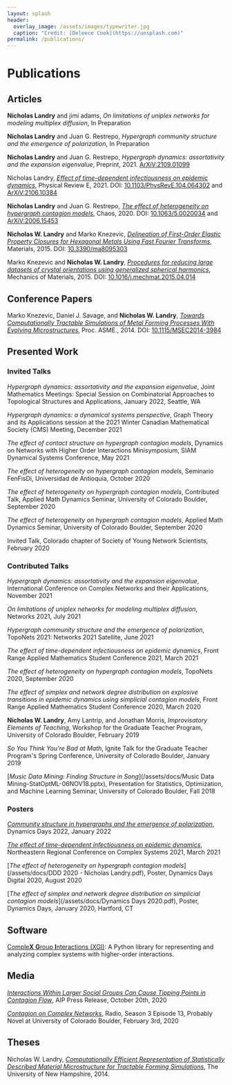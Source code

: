 ```yaml
---
layout: splash
header:
  overlay_image: /assets/images/typewriter.jpg
  caption: "Credit: [Deleece Cook](https://unsplash.com)"
permalink: /publications/
---
```


# Publications

## Articles

**Nicholas Landry** and jimi adams, *On limitations of uniplex networks for modeling multiplex diffusion*, In Preparation

**Nicholas Landry** and Juan G. Restrepo, *Hypergraph community structure and the emergence of polarization*, In Preparation

**Nicholas Landry** and Juan G. Restrepo, *Hypergraph dynamics: assortativity and the expansion eigenvalue*, Preprint, 2021. [ArXiV:2109.01099](https://arxiv.org/abs/2109.01099)

Nicholas Landry, [*Effect of time-dependent infectiousness on epidemic dynamics*](/assets/docs/publications/2021_PhysRevE_effect.pdf), Physical Review E, 2021. DOI: [10.1103/PhysRevE.104.064302](https://doi.org/10.1103/PhysRevE.104.064302) and [ArXiV:2106.10384](https://arxiv.org/abs/2106.10384)

**Nicholas Landry** and Juan G. Restrepo, [*The effect of heterogeneity on hypergraph contagion models*](/assets/docs/publications/2020_chaos_effect.pdf), Chaos, 2020. DOI: [10.1063/5.0020034](https://doi.org/10.1063/5.0020034) and [ArXiV:2006.15453](https://arxiv.org/abs/2006.15453)

**Nicholas W. Landry** and Marko Knezevic, [*Delineation of First-Order Elastic Property Closures for Hexagonal Metals Using Fast Fourier Transforms*](/assets/docs/publications/2015_materials_delineation.pdf), Materials, 2015. DOI: [10.3390/ma8095303](https://dx.doi.org/10.3390/ma8095303)

Marko Knezevic and **Nicholas W. Landry**, [*Procedures for reducing large datasets of crystal orientations using generalized spherical harmonics*](/assets/docs/publications/2015_MechOfMat_procedures.pdf), Mechanics of Materials, 2015. DOI: [10.1016/j.mechmat.2015.04.014](https://doi.org/10.1016/j.mechmat.2015.04.014)


## Conference Papers

Marko Knezevic, Daniel J. Savage, and **Nicholas W. Landry**, [*Towards Computationally Tractable Simulations of Metal Forming Processes With Evolving Microstructures*](/assets/docs/publications/2014_MSEC_towards.pdf), Proc. ASME., 2014. DOI: [10.1115/MSEC2014-3984](https://doi.org/10.1115/MSEC2014-3984)


## Presented Work

### Invited Talks

*Hypergraph dynamics: assortativity and the expansion eigenvalue*, Joint Mathematics Meetings: Special Session on Combinatorial Approaches to Topological Structures and Applications, January 2022, Seattle, WA

*Hypergraph dynamics: a dynamical systems perspective*, Graph Theory and its Applications session at the 2021 Winter Canadian Mathematical Society (CMS) Meeting, December 2021

*The effect of contact structure on hypergraph contagion models*, Dynamics on Networks with Higher Order Interactions Minisymposium, SIAM Dynamical Systems Conference, May 2021

*The effect of heterogeneity on hypergraph contagion models*, Seminario FenFisDi, Universidad de Antioquia, October 2020

*The effect of heterogeneity on hypergraph contagion models*, Contributed Talk, Applied Math Dynamics Seminar, University of Colorado Boulder, September 2020

*The effect of heterogeneity on hypergraph contagion models*, Applied Math Dynamics Seminar, University of Colorado Boulder, September 2020

Invited Talk, Colorado chapter of Society of Young Network Scientists, February 2020

### Contributed Talks

*Hypergraph dynamics: assortativity and the expansion eigenvalue*, International Conference on Complex Networks and their Applications, November 2021

*On limitations of uniplex networks for modeling multiplex diffusion*, Networks 2021, July 2021

*Hypergraph community structure and the emergence of polarization*, TopoNets 2021: Networks 2021 Satellite, June 2021

*The effect of time-dependent infectiousness on epidemic dynamics*, Front Range Applied Mathematics Student Conference 2021, March 2021

*The effect of heterogeneity on hypergraph contagion models*, TopoNets 2020, September 2020

 *The effect of simplex and network degree distribution on explosive transitions in epidemic dynamics using simplicial contagion models*, Front Range Applied Mathematics Student Conference 2020, March 2020

 **Nicholas W. Landry**, Amy Lantrip, and Jonathan Morris, *Improvisatory Elements of Teaching*, Workshop for the Graduate Teacher Program, University of Colorado Boulder, February 2019

 *So You Think You're Bad at Math*, Ignite Talk for the Graduate Teacher Program's Spring Conference, University of Colorado Boulder, January 2019

[*Music Data Mining: Finding Structure in Song*](/assets/docs/Music Data Mining-StatOptML-06NOV18.pptx), Presentation for Statistics, Optimization, and Machine Learning Seminar, University of Colorado Boulder, Fall 2018

### Posters

[*Community structure in hypergraphs and the emergence of polarization*](/assets/docs/Landry_DD2022.pdf), Dynamics Days 2022, January 2022

[*The effect of time-dependent infectiousness on epidemic dynamics*](/assets/docs/NERCCS2021.pdf), Northeastern Regional Conference on Complex Systems 2021, March 2021

[*The effect of heterogeneity on hypergraph contagion models*](/assets/docs/DDD 2020 - Nicholas Landry.pdf), Poster, Dynamics Days Digital 2020, August 2020

[*The effect of simplex and network degree distribution on simplicial contagion models*](/assets/docs/Dynamics Days 2020.pdf), Poster, Dynamics Days, January 2020, Hartford, CT

## Software

[Comple**X** **G**roup **I**nteractions (XGI)](https://github.com/ComplexGroupInteractions/xgi): A Python library for representing and analyzing complex systems with higher-order interactions.

## Media

[*Interactions Within Larger Social Groups Can Cause Tipping Points in Contagion Flow*](https://publishing.aip.org/publications/latest-content/interactions-within-larger-social-groups-can-cause-tipping-points-in-contagion-flow/), AIP Press Release, October 20th, 2020

[*Contagion on Complex Networks*](https://www.colorado.edu/amath/probably-novel), Radio, Season 3 Episode 13, Probably Novel at University of Colorado Boulder, February 3rd, 2020

## Theses

Nicholas W. Landry, [*Computationally Efficient Representation of Statistically Described Material Microstructure for Tractable Forming Simulations*](/assets/docs/senior_final_report.pdf), The University of New Hampshire, 2014.

